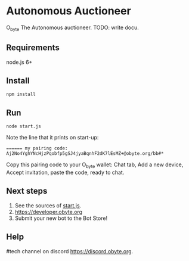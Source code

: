 # Autonomous Auctioneer

O<sub>byte</sub> The Autonomous auctioneer.  TODO: write docu.

## Requirements

node.js 6+

## Install
```
npm install
```
## Run
```
node start.js
```
Note the line that it prints on start-up:
```
====== my pairing code: Aj2No4YghYNcHjzPqobfp5gSJ4jyaBqnhF2dK7lEsMZ+@obyte.org/bb#*
```
Copy this pairing code to your O<sub>byte</sub> wallet: Chat tab, Add a new device, Accept invitation, paste the code, ready to chat.

## Next steps

1. See the sources of [start.js](https://github.com/byteball/bot-example/blob/master/start.js).
1. https://developer.obyte.org
1. Submit your new bot to the Bot Store!

## Help

\#tech channel on discord https://discord.obyte.org.

